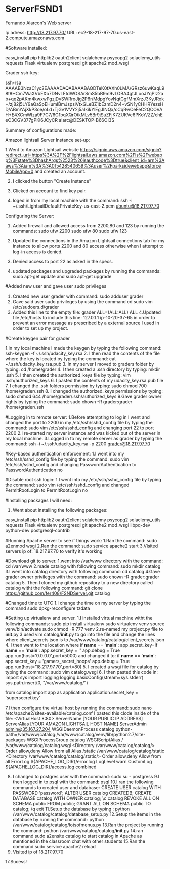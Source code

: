 # ServerFSND1
Fernando Alarcon's Web server

Ip adress: http://18.217.97.70/
URL: ec2-18-217-97-70.us-east-2.compute.amazonaws.com

#Software installed:

easy_install
pip
httplib2 
oauth2client 
sqlalchemy 
psycopg2 
sqlaclemy_utils 
requests 
Flask
virtualenv
postgresql
git
apache2
mod_wsgi 

Grader ssh-key:

ssh-rsa AAAAB3NzaC1yc2EAAAADAQABAAABAQDTeK0fAXh0LMA/GRsz6uwKaqL98t8HCm7WaXVbEXb7DNvLEtdWOSArSmS5bB9m9vLOBA4gtJLooJYqPlz2ab+qq2pAKm4kwxwPgzjDySWRroJjg2P6r/MdpgYovNqtGgfMmXrzJ3KyJRok+/zj82j5LY9aQaSpEHumIBmJspsiVtxGLeBZ1bEzmD2n4+vSN1yCHHRYezsHD/ABmYAjXkP3oe/oLd+TjGv1VVY2j5aIkikYlEgJINQx/cCqRwCeFeC2QCOVAH+E4XCmWIza9F7C7/6G1bqXQrOtkMLv5Br9jSuZFjK7ZUKVe6PKoY/ZZ/ehEeC3CGV377gPKl6JCyCR alarc@DESKTOP-B66OI3S

Summary of configurations made:

Amazon lightsail Server Instance set-up:

1.Went to Amazon Lightsail website https://signin.aws.amazon.com/signin?redirect_uri=https%3A%2F%2Flightsail.aws.amazon.com%2Fls%2Fwebapp%3Fstate%3DhashArgs%2523%26isauthcode%3Dtrue&client_id=arn%3Aaws%3Aiam%3A%3A015428540659%3Auser%2Fparksidewebapp&forceMobileApp=0 and created an account.

2. I clicked the button "Create Instance"

3. Clicked on account to find key pair.

4. loged in from my local machine with the command: ssh -i ~/.ssh/LightsailDefaultPrivateKey-us-east-2.pem ubuntu@18.217.97.70


Configuring the Server:

1. Added firewall and allowed access from 2200,80 and 123 by running the commands:
sudo ufw 2200
sudo ufw 80
sudo ufw 123


2. Updated the connections in the Amazon Lightsail connections tab for my instance to allow ports 2200 and 80 access otherwise when I attempt to log-in access is denied. 

3. Denied access to port 22 as asked in the specs.

4. updated packages and upgraded packages by running the commands:
sudo apt-get update and sudo apt-get upgrade

#Added new user and gave user sudo privileges

1. Created new user grader with command:
sudo adduser grader
2. Gave said user sudo privileges by using the command cd sudo vim /etc/sudoers.d/grader
3. Added this line to the empty file:
grader ALL=(ALL:ALL) ALL
4.Updated file /etc/hosts to include this line:
127.0.1.1 ip-10-20-37-65
in order to prevent an error message as prescribed by a external source I used in order to set up my project.

#Create keygen pair for grader

1.In my local machine I made the keygen by typing the following command:
ssh-keygen -f ~/.ssh/udacity_key.rsa
2. I then read the contents of the file where the key is located by typing the command:
cat ~/.ssh/udacity_key.rsa.pub
3. In my server I moved to graders folder by typing:
cd /home/grader
4. I then created a .ssh directory by typing:
mkdir .ssh
5. I then created the authorized_keys file by typing:
vim .ssh/authorized_keys
6. I pasted the contents of my udacity_key.rsa.pub file 
7. I changed the .ssh folders permission by typing:
sudo chmod 700 /home/grader/.ssh
8. I changed the authorized_keys permissions by typing:
sudo chmod 644 /home/grader/.ssh/authorized_keys
9.Gave grader owner rights by typing the command:
sudo chown -R grader:grader /home/grader/.ssh

#Logging in to remote server:
1.Before attempting to log in I went and changed the port to 2200 in my  /etc/ssh/sshd_config file by typing the command:
sudo vim /etc/ssh/sshd_config and changing port 22 to port 2200
2.I re-started my server instance and was kicked out of the server in my local machine.
3.Logged in to my remote server as grader by typing the command:
ssh -i ~/.ssh/udacity_key.rsa -p 2200 grader@18.217.97.70

#Key-based authentication enforcement:
1.I went into my /etc/ssh/sshd_config file by typing the command:
sudo vim /etc/ssh/sshd_config and changing PasswordAuthentication to PasswordAuthentication no

#Disable root ssh login:
1.I went into my /etc/ssh/sshd_config file by typing the command:
sudo vim /etc/ssh/sshd_config and changed PermitRootLogin to PermitRootLogin no

#Installing packages I will need:
1. Went about installing the following packages:

easy_install
pip
httplib2 
oauth2client 
sqlalchemy 
psycopg2 
sqlaclemy_utils 
requests 
Flask
virtualenv
postgresql
git
apache2
mod_wsgi 
libpq-dev python-dev
postgresql-contrib

#Running Apache server to see if things work:
1.Ran the command:
sudo a2enmod wsgi
2.Ran the command:
sudo service apache2 start
3.Visited servers ip of:
18.217.97.70 to verify it's working

#Download git to server.
1.went into /var/www directory with the command:
cd /var/www
2.made catalog with following command:
sudo mkdir catalog
3.I went into catalog directory with following command:
cd catalog
4.Gave grader owner privileges with the command:
sudo chown -R grader:grader catalog
5. Then I cloned my github repository to a new directory called catalog witht the
following command:
git clone https://github.com/fer408/FSNDServer.git catalog

#Changed time to UTC
1.I change the time on my server by typing the command sudo dpkg-reconfigure tzdata

#Setting up virtualenv and server.
1.I installed virtual machine witht the following commands:
sudo pip install virtualenv
sudo virtualenv venv
source venv/bin/activate
sudo chmod -R 777 venv
2.re-named my project.py file to __init__.py
3.used vim catalog/__init__.py to go into the file and change the lines where client_secrets.json is to 
/var/www/catalog/catalog/client_secrets.json 
4. I then went to the location where 
if __name__ == '__main__':
	app.secret_key=if __name__ == '__main__':
        app.secret_key = ''
        app.debug = True
        app.run(host='0.0.0.0',port=5000)
and changed it to:
if __name__ == '__main__':
        app.secret_key = 'gamers_secret_hoops'
        app.debug = True
        app.run(host='18.217.97.70',port=80)
5. I created a wsgi file for catalog by typing the command:
sudo vim catalog.wsgi
6. I then pasted this code in:
import sys
import logging
logging.basicConfig(stream=sys.stderr)
sys.path.insert(0, "/var/www/catalog/")

from catalog import app as application
application.secret_key = 'supersecretkey'

7.I then configure the virtual host by running the command:
sudo nano /etc/apache2/sites-available/catalog.conf
I pasted this clode inside of the file:
<VirtualHost *:80>
    ServerName [YOUR PUBLIC IP ADDRESS]
    ServerAlias [YOUR AMAZON LIGHTSAIL HOST NAME]
    ServerAdmin admin@35.167.27.204
    WSGIDaemonProcess catalog python-path=/var/www/catalog:/var/www/catalog/venv/lib/python2.7/site-packages
    WSGIProcessGroup catalog
    WSGIScriptAlias / /var/www/catalog/catalog.wsgi
    <Directory /var/www/catalog/catalog/>
        Order allow,deny
        Allow from all
    </Directory>
    Alias /static /var/www/catalog/catalog/static
    <Directory /var/www/catalog/catalog/static/>
        Order allow,deny
        Allow from all
    </Directory>
    ErrorLog ${APACHE_LOG_DIR}/error.log
    LogLevel warn
    CustomLog ${APACHE_LOG_DIR}/access.log combined
</VirtualHost>

8. I changed to postgres user with the command:
sudo su - postgress
9.I then logged in to psql with the command:
psql
10.I ran the following commands to created user and databaser
CREATE USER catalog WITH PASSWORD 'password';
ALTER USER catalog CREATEDB;
CREATE DATABASE catalog WITH OWNER catalog;
 \c catalog
REVOKE ALL ON SCHEMA public FROM public;
GRANT ALL ON SCHEMA public TO catalog;
\q
exit
11.Setup the database by typing :
python /var/www/catalog/catalog/database_setup.py
12.Setup the items in the database by running the command :
python /var/www/catalog/catalog/lotsofmenus.py
13.Ran the project by running the command:
python /var/www/catalog/catalog/__init__.py
14.ran command sudo a2ensite catalog to start catalog in Apache as mentioned in the classroom chat with other students 
15.Ran the command sudo service apache2 reload
16. Visited ip of 18.217.97.70

17.Sucess!
